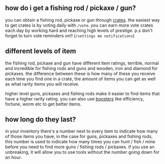 <script>
  import DocsTemplate from "$lib/components/docs/DocsTemplate.svelte"
</script>

<DocsTemplate title='fish hunt mine' />

## how do i get a fishing rod / pickaxe / gun?

you can obtain a fishing rod, pickaxe or gun through [crates](/docs/economy/items/crates). the easiest way to get crates is by voting daily with `/vote`. you can
earn more vote crates each day by working hard and reaching high levels of prestige. p.s don't forget to turn vote reminders
on!! (`/settings me notifications`)

## different levels of item

the fishing rod, pickaxe and gun have different item ratings, terrible, normal and incredible for fishing rods and guns and wooden, iron and diamond for pickaxes. the difference between these is how many of these you receive each time you find one in a crate, the amount of items you can get as well as what rarity items you will
receive.

higher level guns, pickaxes and fishing rods make it easier to find items that have a higher rarity rating. you can also use [boosters](/docs/economy/items/crates?crate=boosters) like efficiency, fortune, worm etc to get better items.

## how long do they last?

in your inventory there's a number next to every item to indicate how many of those items you have, in the case for guns, pickaxes and
fishing rods, this number is used to indicate how many times you can hunt / fish / mine before you need to find more guns / fishing
rods / pickaxes. if you use an unbreaking, it will allow you to use tools without the number going down for an hour.

